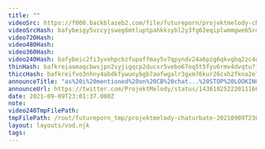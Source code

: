 ```yaml
---
title: ""
videoSrc: https://f000.backblazeb2.com/file/futureporn/projektmelody-chaturbate-2021-09-09.mp4
videoSrcHash: bafybeigy5vccyjsweg6mtluptpahkksybl2y3fg62eqiplwmmgwe65rdxi
video720Hash: 
video480Hash: 
video360Hash: 
video240Hash: bafybeic2fi3yxehpcbzfupoffmay5v7qpyndv24a6pzg6qkvgbq2zc4dqy?filename=projektmelody-chaturbate-20210909T230137Z-240p.mp4
thinHash: bafkreiaomaqcbwsjpn2syjigqcp2ducxr5vebo67oq5t5fyu6rmv4dvqtu?filename=20210909T230137Z_thin.jpg
thiccHash: bafkreifvo3nhny4abdkfywunybgb7aofwgalr3gxm76kur26cxh2fkno2e?filename=20210909T230137Z_thicc.jpg
announceTitle: "as%20i%20mentioned%20on%20CB%20chat...%20STOP%20LOOKING%20AT%20MY%20ASS%20%28we%27re%20doin%20sexy%20yoga%20stream%29%20%3A%29"
announceUrl: https://twitter.com/ProjektMelody/status/1436102522201116673
date: 2021-09-09T23:01:37.000Z
note: 
video240TmpFilePath: 
tmpFilePath: /root/futureporn_tmp/projektmelody-chaturbate-20210909T230137Z.mp4
layout: layouts/vod.njk
tags:
---
```

